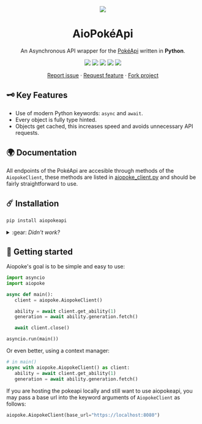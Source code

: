 <p align="center">
   <img src="assets/aiopokeapi-readme-banner.png">
   <h1 align="center"> AioPokéApi</h1>
   <p align="center"> An Asynchronous API wrapper for the <a href="https://pokeapi.co">PokéApi</a> written in <b>Python</b>.
</p>
<p align="center">
   <img id="tests" src="https://img.shields.io/github/actions/workflow/status/beastmatser/aiopokeapi/tests.yml?branch=main&label=Tests&logo=github&style=flat-square">
   <img id="pypi-version" src="https://img.shields.io/pypi/v/aiopokeapi?label=Pypi%20version&logo=pypi&logoColor=ffffff&style=flat-square">
   <img id="python-version" src="https://img.shields.io/pypi/pyversions/aiopokeapi?label=Python%20version&logo=python&logoColor=ffffff&style=flat-square">
   <img id="license" src="https://img.shields.io/github/license/beastmatser/aiopokeapi?label=License&style=flat-square">
   <img id="style" src="https://img.shields.io/badge/Code%20style-black-black?style=flat-square">
</p>
<p align="center">
   <a href="https://github.com/beastmatser/aiopokeapi/issues/new/choose"> Report issue</a>
   ·
   <a href="https://github.com/beastmatser/aiopokeapi/issues/new/choose"> Request feature</a>
   ·
   <a href="https://github.com/beastmatser/aiopokeapi/fork"> Fork project</a>
</p>

## :old_key: Key Features

- Use of modern Python keywords: `async` and `await`.
- Every object is fully type hinted.
- Objects get cached, this increases speed and avoids unnecessary API requests.

## :earth_africa: Documentation

All endpoints of the PokéApi are accesible through methods of the `AiopokeClient`,
these methods are listed in [aiopoke_client.py](./src/aiopoke/aiopoke_client.py) and should be fairly straightforward to use.

## :comet: Installation

```sh
pip install aiopokeapi
```

<details>

<summary>
    :gear: <i> Didn't work?</i>
</summary>

Depending on your Python installation, you might need to use one of the
following:

- Python is not in PATH

  ```sh
  path/to/python.exe -m pip install aiopokeapi
  ```

- Python is in PATH but pip is not

  ```sh
  python -m pip install aiopokeapi
  ```

- Unix systems can use pip3/python3 commands

  ```sh
  pip3 install aiopokeapi
  ```

  ```sh
  python3 -m pip install aiopokeapi
  ```

- Using multiple Python versions

  ```sh
  py -m pip install aiopokeapi
  ```

</details>

## :rocket: Getting started

Aiopoke's goal is to be simple and easy to use:

```py
import asyncio
import aiopoke

async def main():
   client = aiopoke.AiopokeClient()

   ability = await client.get_ability(1)
   generation = await ability.generation.fetch()

   await client.close()

asyncio.run(main())
```

Or even better, using a context manager:

```py
# in main()
async with aiopoke.AiopokeClient() as client:
   ability = await client.get_ability(1)
   generation = await ability.generation.fetch()
```

If you are hosting the pokeapi locally and still want to use aiopokeapi,
you may pass a base url into the keyword arguments of `AiopokeClient` as follows:

```py
aiopoke.AiopokeClient(base_url="https://localhost:8080")
```

